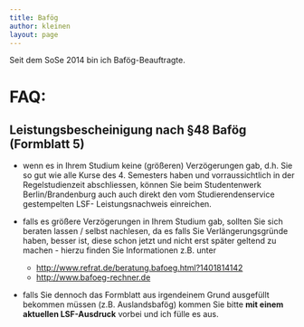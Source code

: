 ```yaml
---
title: Bafög
author: kleinen
layout: page
---
```


Seit dem SoSe 2014 bin ich Bafög-Beauftragte.

FAQ:
===============

Leistungsbescheinigung nach §48 Bafög (Formblatt 5)
-----------------

- wenn es in Ihrem Studium keine (größeren) Verzögerungen gab, d.h. Sie so gut wie alle Kurse des 4. Semesters haben und vorraussichtlich in der Regelstudienzeit abschliessen, können Sie beim Studentenwerk Berlin/Brandenburg auch auch direkt den vom Studierendenservice gestempelten LSF- Leistungsnachweis einreichen.

- falls es größere Verzögerungen in Ihrem Studium gab, sollten Sie sich beraten lassen / selbst nachlesen, da es falls Sie Verlängerungsgründe haben, besser ist, diese schon jetzt und nicht erst später geltend zu machen -
hierzu finden Sie Informationen z.B. unter
    - http://www.refrat.de/beratung.bafoeg.html?1401814142
    - http://www.bafoeg-rechner.de

- falls Sie dennoch das Formblatt aus irgendeinem Grund ausgefüllt bekommen müssen (z.B. Auslandsbafög) kommen Sie bitte **mit einem aktuellen LSF-Ausdruck** vorbei und ich fülle es aus.








